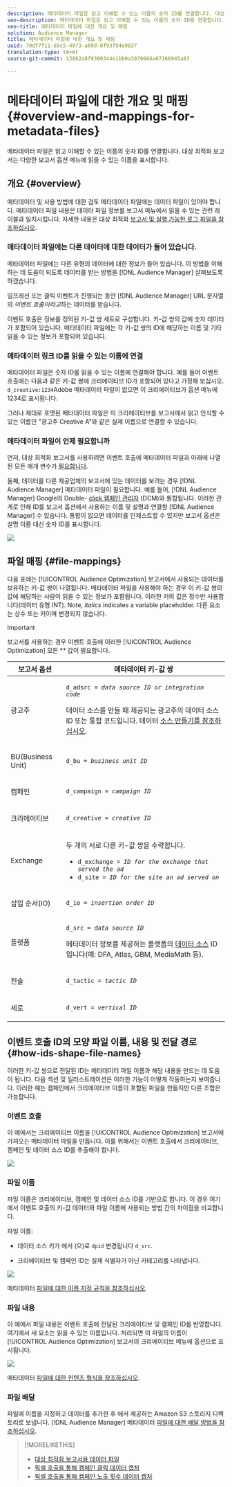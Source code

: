 ```yaml
---
description: 메타데이터 파일은 읽고 이해할 수 있는 이름의 숫자 ID를 연결합니다. 대상 최적화 보고서는 다양한 보고서 옵션 메뉴에 읽을 수 있는 이름을 표시합니다.
seo-description: 메타데이터 파일은 읽고 이해할 수 있는 이름의 숫자 ID를 연결합니다. 대상 최적화 보고서는 다양한 보고서 옵션 메뉴에 읽을 수 있는 이름을 표시합니다.
seo-title: 메타데이터 파일에 대한 개요 및 매핑
solution: Audience Manager
title: 메타데이터 파일에 대한 개요 및 매핑
uuid: 70df7f11-69c5-4873-a69d-8f93f94e9837
translation-type: tm+mt
source-git-commit: 13882a8f9300344e1bb0a3079666a67166945a83

---
```



# 메타데이터 파일에 대한 개요 및 매핑{#overview-and-mappings-for-metadata-files}

메타데이터 파일은 읽고 이해할 수 있는 이름의 숫자 ID를 연결합니다. 대상 최적화 보고서는 다양한 보고서 옵션 메뉴에 읽을 수 있는 이름을 표시합니다.

## 개요 {#overview}

메타데이터 및 사용 방법에 대한 검토 메타데이터 파일에는 데이터 파일이 있어야 합니다. 메타데이터 파일 내용은 데이터 파일 정보를 보고서 메뉴에서 읽을 수 있는 관련 레이블과 일치시킵니다. 자세한 내용은 대상 최적화 [보고서 및 실행 가능한 로그 파일을 참조하십시오](../../../reporting/audience-optimization-reports/metadata-files-intro/datafiles-intro.md).

### 메타데이터 파일에는 다른 데이터에 대한 데이터가 들어 있습니다.

메타데이터 파일에는 다른 유형의 데이터에 대한 정보가 들어 있습니다. 이 방법을 이해하는 데 도움이 되도록 데이터를 받는 방법을 [!DNL Audience Manager] 살펴보도록 하겠습니다.

임프레션 또는 클릭 이벤트가 진행되는 동안 [!DNL Audience Manager] URL 문자열의 *이벤트 호출이라고*&#x200B;하는 데이터를 받습니다.

이벤트 호출은 정보를 정의된 키-값 쌍 세트로 구성합니다. 키-값 쌍의 값에 숫자 데이터가 포함되어 있습니다. 메타데이터 파일에는 각 키-값 쌍의 ID에 해당하는 이름 및 기타 읽을 수 있는 정보가 포함되어 있습니다.

### 메타데이터 링크 ID를 읽을 수 있는 이름에 연결

메타데이터 파일은 숫자 ID를 읽을 수 있는 이름에 연결해야 합니다. 예를 들어 이벤트 호출에는 다음과 같은 키-값 쌍에 크리에이티브 ID가 포함되어 있다고 가정해 보십시오. `d_creative:1234`Adobe 메타데이터 파일이 없으면 이 크리에이티브가 옵션 메뉴에 1234로 표시됩니다.

그러나 제대로 포맷된 메타데이터 파일은 이 크리에이티브를 보고서에서 읽고 인식할 수 있는 이름인 &quot;광고주 Creative A&quot;와 같은 실제 이름으로 연결할 수 있습니다.

### 메타데이터 파일이 언제 필요합니까

먼저, 대상 최적화 보고서를 사용하려면 이벤트 호출에 메타데이터 파일과 아래에 나열된 모든 매개 변수가 [필요합니다](../../../reporting/audience-optimization-reports/audience-optimization-reports.md).

둘째, 데이터를 다른 제공업체의 보고서에 있는 데이터를 보려는 경우 [!DNL Audience Manager] 메타데이터 파일이 필요합니다. 예를 들어, [!DNL Audience Manager] Google의 Double- [click 캠페인 관리자](../../../reporting/audience-optimization-reports/aor-advertisers/import-dcm.md) (DCM)와 통합됩니다. 이러한 관계로 인해 ID를 보고서 옵션에서 사용하는 이름 및 설명과 연결할 [!DNL Audience Manager] 수 있습니다. 통합이 없으면 데이터를 인제스트할 수 있지만 보고서 옵션은 설명 이름 대신 숫자 ID를 표시합니다.

![](assets/metadata_menu.png)

## 파일 매핑 {#file-mappings}

다음 표에는 [!UICONTROL Audience Optimization] 보고서에서 사용되는 데이터를 보유하는 키-값 쌍이 나열됩니다. 메타데이터 파일을 사용해야 하는 경우 이 키-값 쌍의 값에 해당하는 사람이 읽을 수 있는 정보가 포함됩니다. 이러한 키의 값은 정수만 사용합니다(데이터 유형 INT). Note, *italics* indicates a variable placeholder. 다른 요소는 상수 또는 키이며 변경되지 않습니다.

>[!IMPORTANT]
>
>보고서를 사용하는 경우 이벤트 호출에 이러한 [!UICONTROL Audience Optimization] 모든 ** 값이 필요합니다.

<table id="table_B2C8C493080E449CA71C4EF07D9476BD"> 
 <thead> 
  <tr> 
   <th colname="col1" class="entry"> 보고서 옵션 </th> 
   <th colname="col2" class="entry"> 메타데이터 키-값 쌍 </th> 
  </tr> 
 </thead>
 <tbody> 
  <tr> 
   <td colname="col1"> <p>광고주 </p> </td> 
   <td colname="col2"> <p> <code>d_adsrc = <i>data source ID or integration code</i></code> </p> <p>데이터 소스를 만들 때 제공되는 광고주의 데이터 소스 ID 또는 통합 코드입니다. 데이터 <a href="../../../features/manage-datasources.md#create-data-source"> 소스 만들기를 참조하십시오</a>. </p> </td> 
  </tr> 
  <tr> 
   <td colname="col1"> <p>BU(Business Unit) </p> </td> 
   <td colname="col2"> <p> <code>d_bu = <i>business unit ID</i></code> </p> </td> 
  </tr> 
  <tr> 
   <td colname="col1"> <p>캠페인 </p> </td> 
   <td colname="col2"> <p> <code>d_campaign = <i>campaign ID</i></code> </p> </td> 
  </tr> 
  <tr> 
   <td colname="col1"> <p>크리에이티브 </p> </td> 
   <td colname="col2"> <p> <code>d_creative = <i>creative ID</i></code> </p> </td> 
  </tr> 
  <tr> 
   <td colname="col1"> <p>Exchange </p> </td> 
   <td colname="col2"> <p>두 개의 서로 다른 키-값 쌍을 수락합니다. </p> 
    <ul id="ul_3B3B751A8A134096B0912E81A0983B9D"> 
     <li id="li_57BAC45A7B274AB695945E174A4D8A35"> <code>d_exchange = <i>ID for the exchange that served the ad</i></code> </li> 
     <li id="li_CCDF00DE59D3451C8EF590DD3E1A806D"> <code>d_site = <i>ID for the site an ad served on</i></code> </li> 
    </ul> </td> 
  </tr> 
  <tr> 
   <td colname="col1"> <p>삽입 순서(IO) </p> </td> 
   <td colname="col2"> <p> <code>d_io = <i>insertion order ID</i></code> </p> </td> 
  </tr> 
  <tr> 
   <td colname="col1"> <p>플랫폼 </p> </td> 
   <td colname="col2"> <p> <code>d_src = <i>data source ID</i></code> </p> <p>메타데이터 정보를 제공하는 플랫폼의 <a href="../../../features/datasources-list-and-settings.md#data-sources-list-and-settings"> 데이터 소스</a> ID입니다(예: DFA, Atlas, GBM, MediaMath 등). </p> </td> 
  </tr> 
  <tr> 
   <td colname="col1"> <p>전술 </p> </td> 
   <td colname="col2"> <p> <code>d_tactic = <i>tactic ID</i></code> </p> </td> 
  </tr> 
  <tr> 
   <td colname="col1"> <p>세로 </p> </td> 
   <td colname="col2"> <p> <code>d_vert = <i>vertical ID</i></code> </p> </td> 
  </tr> 
 </tbody> 
</table>

## 이벤트 호출 ID의 모양 파일 이름, 내용 및 전달 경로 {#how-ids-shape-file-names}

이러한 키-값 쌍으로 전달된 ID는 메타데이터 파일 이름과 해당 내용을 만드는 데 도움이 됩니다. 다음 섹션 및 일러스트레이션은 이러한 기능이 어떻게 작동하는지 보여줍니다. 이러한 예는 캠페인에서 크리에이티브 이름이 포함된 파일을 만들지만 다른 조합은 가능합니다.

### 이벤트 호출

이 예에서는 크리에이티브 이름을 [!UICONTROL Audience Optimization] 보고서에 가져오는 메타데이터 파일을 만듭니다. 이를 위해서는 이벤트 호출에서 크리에이티브, 캠페인 및 데이터 소스 ID를 추출해야 합니다.

![](assets/metadata_file_event.png)

### 파일 이름

파일 이름은 크리에이티브, 캠페인 및 데이터 소스 ID를 기반으로 합니다. 이 경우 여기에서 이벤트 호출의 키-값 데이터와 파일 이름에 사용되는 방법 간의 차이점을 비교합니다.

파일 이름:

* 데이터 소스 키가 에서 (으)로 `dpid` 변경됩니다 `d_src`.

* 크리에이티브 및 캠페인 ID는 실제 식별자가 아닌 카테고리를 나타냅니다.

![](assets/metadata_file_name.png)

메타데이터 [파일에 대한 이름 지정 규칙을 참조하십시오](../../../reporting/audience-optimization-reports/metadata-files-intro/metadata-file-names.md).

### 파일 내용

이 예에서 파일 내용은 이벤트 호출에 전달된 크리에이티브 및 캠페인 ID를 반영합니다. 여기에서 새 요소는 읽을 수 있는 이름입니다. 처리되면 이 파일의 이름이 [!UICONTROL Audience Optimization] 보고서의 크리에이티브 메뉴에 옵션으로 표시됩니다.

![](assets/metadata_file_contents.png)

메타데이터 [파일에 대한 컨텐츠 형식을 참조하십시오](../../../reporting/audience-optimization-reports/metadata-files-intro/metadata-file-contents.md).

### 파일 배달

파일에 이름을 지정하고 데이터를 추가한 후 에서 제공하는 Amazon S3 스토리지 디렉토리로 보냅니다. [!DNL Audience Manager] 메타데이터 [파일에 대한 배달 방법을 참조하십시오](../../../reporting/audience-optimization-reports/metadata-files-intro/metadata-delivery-methods.md).

>[!MORELIKETHIS]
>
>* [대상 최적화 보고서용 데이터 파일](../../../reporting/audience-optimization-reports/metadata-files-intro/datafiles-intro.md)
>* [픽셀 호출을 통해 캠페인 클릭 데이터 캡처](../../../integration/media-data-integration/click-data-pixels.md)
>* [픽셀 호출을 통해 캠페인 노출 횟수 데이터 캡처](../../../integration/media-data-integration/impression-data-pixels.md)

